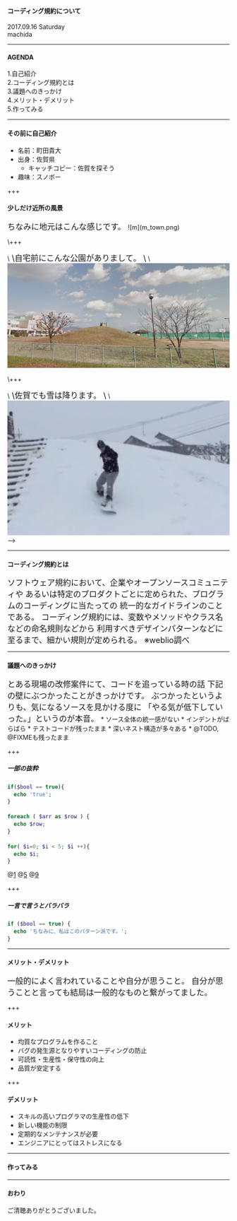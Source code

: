 #### コーディング規約について

2017.09.16 Saturday  
machida

---

#### AGENDA

 1.自己紹介  
 2.コーディング規約とは  
 3.議題へのきっかけ  
 4.メリット・デメリット  
 5.作ってみる

---

#### その前に自己紹介

* 名前：町田貴大  
* 出身：佐賀県
  * キャッチコピー：佐賀を探そう
* 趣味：スノボー

+++

#### 少しだけ近所の風景

<span style="font-size: 18px;">
ちなみに地元はこんな感じです。
</span>
![m](m_town.png)



\\+++

\\<span style="font-size: 18px;">
\\自宅前にこんな公園がありまして。
\\</span>
\\![h](house_front.png)

\\+++

\\<span style="font-size: 18px;">
\\佐賀でも雪は降ります。
\\</span>
\\![s](snow.png) -->

---

#### コーディング規約とは

<span style="font-size: 18px;">
ソフトウェア規約において、企業やオープンソースコミュニティや  
あるいは特定のプロダクトごとに定められた、プログラムのコーディングに当たっての  
統一的なガイドラインのことである。  
</span>

<span style="font-size: 18px;">
コーディング規約には、変数やメソッドやクラス名などの命名規則などから  
利用すべきデザインパターンなどに至るまで、細かい規則が定められる。  
※weblio調べ
</span>

---

#### 議題へのきっかけ

<span style="font-size: 18px;">
  とある現場の改修案件にて、コードを追っている時の話  
  下記の壁にぶつかったことがきっかけです。  
  ぶつかったというよりも、気になるソースを見かける度に  
  「やる気が低下していった。」というのが本音。
</span>
* ソース全体の統一感がない
* インデントがばらばら
* テストコードが残ったまま
* 深いネスト構造が多々ある
* @TODO, @FIXMEも残ったまま

+++

##### 一部の抜粋

```php
if($bool == true){
  echo 'true';
}

foreach ( $arr as $row ) {
  echo $row;
}

for( $i=0; $i < 5; $i ++){
  echo $i;
}
```
@[1](オーソドックス)
@[5](若干気持ち悪い)
@[9](気持ち悪い)

+++

##### 一言で言うとバラバラ

```php
if ($bool == true) {
  echo 'ちなみに、私はこのパターン派です。';
}
```

---

#### メリット・デメリット

<span style="font-size: 18px;">
  一般的によく言われていることや自分が思うこと。  
  自分が思うことと言っても結局は一般的なものと繋がってました。
</span>

+++

#### メリット

* 均質なプログラムを作ること
* バグの発生源となりやすいコーディングの防止
* 可読性・生産性・保守性の向上
* 品質が安定する

+++

#### デメリット

* スキルの高いプログラマの生産性の低下
* 新しい機能の制限
* 定期的なメンテナンスが必要
* エンジニアにとってはストレスになる

---

#### 作ってみる

---

#### おわり

ご清聴ありがとうございました。
